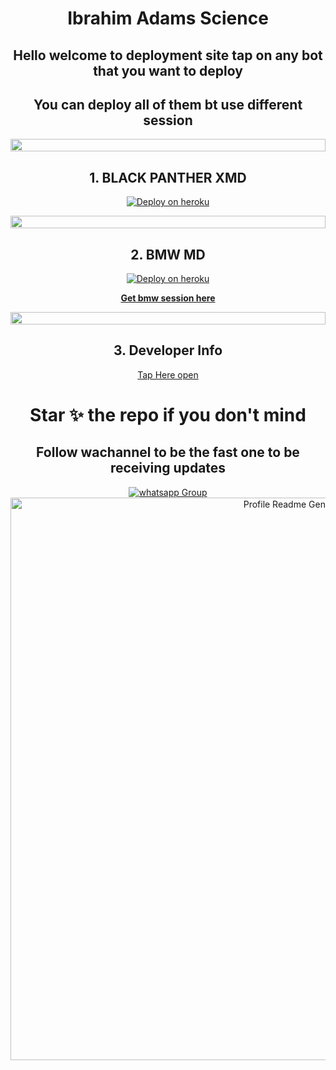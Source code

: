 <div align="center" id="top">
  
  # Ibrahim Adams Science


## Hello welcome to deployment site tap on any bot that you want to deploy

## You can deploy all of them bt use different session

<img src="https://i.imgur.com/dBaSKWF.gif" height="20" width="100%">

##  1. BLACK PANTHER XMD

[![Deploy on heroku](https://www.herokucdn.com/deploy/button.svg)](https://dashboard.heroku.com/new?button-url=https%3A%2F%2Fkingibrahimtech.github.io%2F&template=https%3A%2F%2Fgithub.com%2Fkingibrahimtech%2Fblack-panther-md-x)

<img src="https://i.imgur.com/dBaSKWF.gif" height="20" width="100%">

##  2. BMW MD

[![Deploy on heroku](https://www.herokucdn.com/deploy/button.svg)](https://dashboard.heroku.com/new?template=https://github.com/ibrahimaitech/BMW-MD)

**[Get bmw session here](https://bmw-code-app-c1168f4953cd.herokuapp.com/pair)**

<img src="https://i.imgur.com/dBaSKWF.gif" height="20" width="100%">

##  3. Developer Info

[Tap Here open](https://github.com/IBRAHIM-TECH-AI/IBRAHIM-ADAMS-INFO)

# Star ✨ the repo if you don't mind 

## Follow wachannel to be the fast one to be receiving updates


<a href="https://whatsapp.com/channel/0029VaZuGSxEawdxZK9CzM0Y" target="_blank">
    <img alt="whatsapp Group" src="https://img.shields.io/badge/ Whatsapp Support Channel -25D366?style=for-the-badge&logo=whatsapp&logoColor=white" />

<div align="center" id="top">
  <img src="https://profile-readme-generator.com/assets/app.png" width="900" alt="Profile Readme Generator" />

